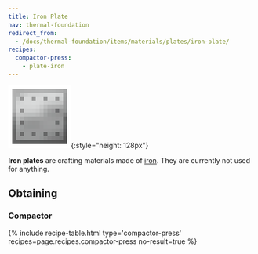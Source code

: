```yaml
---
title: Iron Plate
nav: thermal-foundation
redirect_from:
  - /docs/thermal-foundation/items/materials/plates/iron-plate/
recipes:
  compactor-press:
    - plate-iron
---
```


![Iron plate](/assets/images/thermal-foundation/plate-iron.png){:style="height: 128px"}


**Iron plates** are crafting materials made of
[iron](https://minecraft.gamepedia.com/Iron_Ingot). They are currently not used
for anything.


Obtaining
---------

### Compactor
{% include recipe-table.html type='compactor-press' recipes=page.recipes.compactor-press no-result=true %}
